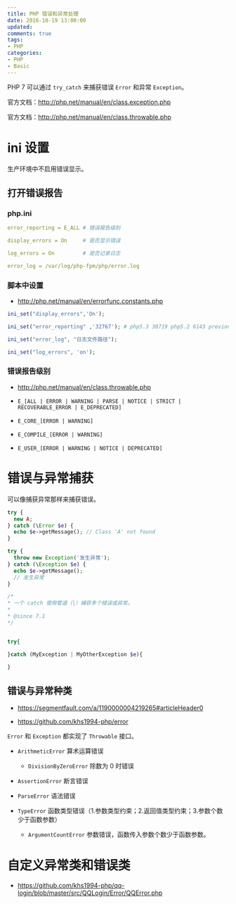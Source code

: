 ```yaml
---
title: PHP 错误和异常处理
date: 2016-10-19 13:00:00
updated:
comments: true
tags:
- PHP
categories:
- PHP
- Basic
---
```


PHP 7 可以通过 `try_catch` 来捕获错误 `Error` 和异常 `Exception`。

官方文档：http://php.net/manual/en/class.exception.php

官方文档：http://php.net/manual/en/class.throwable.php

<!--more-->

# ini 设置

生产环境中不启用错误显示。

## 打开错误报告

### php.ini

```yaml
error_reporting = E_ALL # 错误报告级别

display_errors = On     # 是否显示错误

log_errors = On         # 是否记录日志

error_log = /var/log/php-fpm/php/error.log
```

### 脚本中设置

* http://php.net/manual/en/errorfunc.constants.php

```php
ini_set("display_errors",'On');

ini_set("error_reporting" ,'32767'); # php5.3 30719 php5.2 6143 previousliy 2047

ini_set("error_log", "日志文件路径");

ini_set("log_errors", 'on');
```

### 错误报告级别

* http://php.net/manual/en/class.throwable.php

* `E_[ALL | ERROR | WARNING | PARSE | NOTICE | STRICT | RECOVERABLE_ERROR | E_DEPRECATED]`

* `E_CORE_[ERROR | WARNING]`

* `E_COMPILE_[ERROR | WARNING]`

* `E_USER_[ERROR | WARNING | NOTICE | DEPRECATED]`

# 错误与异常捕获

可以像捕获异常那样来捕获错误。

```php
try {
  new A;
} catch (\Error $e) {
  echo $e->getMessage(); // Class 'A' not found
}

try {
  throw new Exception('发生异常');
} catch (\Exception $e) {
  echo $e->getMessage();
  // 发生异常
}

/*
* 一个 catch 使用管道（|）捕获多个错误或异常。
*
* @since 7.1
*/


try{

}catch (MyException | MyOtherException $e){

}

```

## 错误与异常种类

* https://segmentfault.com/a/1190000004219265#articleHeader0

* https://github.com/khs1994-php/error

`Error` 和 `Exception` 都实现了 `Throwable` 接口。

* `ArithmeticError` 算术运算错误

    * `DivisionByZeroError` 除数为 0 时错误

* `AssertionError` 断言错误

* `ParseError` 语法错误

* `TypeError` 函数类型错误（1.参数类型约束；2.返回值类型约束；3.参数个数少于函数参数）

    * `ArgumentCountError` 参数错误，函数传入参数个数少于函数参数。

# 自定义异常类和错误类

* https://github.com/khs1994-php/qq-login/blob/master/src/QQLogin/Error/QQError.php

